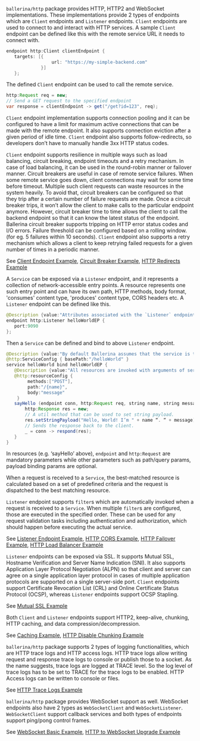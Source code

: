 `ballerina/http` package provides HTTP, HTTP2 and WebSocket implementations. These implementations provide 2 types of endpoints which are `Client` endpoints and `Listener` endpoints. `Client` endpoints are used to connect to and interact with HTTP services. A sample `Client` endpoint can be defined like this with the remote service URL it needs to connect with.

``` java
endpoint http:Client clientEndpoint {
   targets: [{
                 url: "https://my-simple-backend.com"
             }]
   };
```

The defined `Client` endpoint can be used to call the remote service.

``` java
http:Request req = new;
// Send a GET request to the specified endpoint
var response = clientEndpoint -> get("/get?id=123", req);
```

`Client` endpoint implementation supports connection pooling and it can be configured to have a limit for maximum active connections that can be made with the remote endpoint. It also supports connection eviction after a given period of idle time. `Client` endpoint also supports follow-redirects, so developers don’t have to manually handle 3xx HTTP status codes. 

`Client` endpoint supports resilience in multiple ways such as load balancing, circuit breaking, endpoint timeouts and a retry mechanism. In case of load balancing, it can be used in the round-robin manner or failover manner. Circuit breakers are useful in case of remote service failures. When some remote service goes down, client connections may wait for some time before timeout. Multiple such client requests can waste resources in the system heavily. To avoid that, circuit breakers can be configured so that they trip after a certain number of failure requests are made. Once a circuit breaker trips, it won’t allow the client to make calls to the particular endpoint anymore. However, circuit breaker time to time allows the client to call the backend endpoint so that it can know the latest status of the endpoint. Ballerina circuit breaker supports tripping on HTTP error status codes and I/O errors. Failure threshold can be configured based on a rolling window. (for eg. 5 failures within 10 seconds). `Client` endpoint also supports a retry mechanism which allows a client to keep retrying failed requests for a given number of times in a periodic manner. 

See [Client Endpoint Example](https://ballerinalang.org/docs/by-example/http-client-connector), [Circuit Breaker Example](https://ballerinalang.org/docs/by-example/http-circuit-breaker), [HTTP Redirects Example](https://ballerinalang.org/docs/by-example/http-redirects)

A `Service` can be exposed via a `Listener` endpoint, and it represents a collection of network-accessible entry points. A resource represents one such entry point and can have its own path, HTTP methods, body format, 'consumes' content type, 'produces' content type, CORS headers etc. A `Listener` endpoint can be defined like this.

```java
@Description {value:"Attributes associated with the `Listener` endpoint is defined here."}
endpoint http:Listener helloWorldEP {
   port:9090
};
```

Then a `Service` can be defined and bind to above `Listener` endpoint.

```java
@Description {value:"By default Ballerina assumes that the service is to be exposed via HTTP/1.1."}
@http:ServiceConfig { basePath:"/helloWorld" }
service helloWorld bind helloWorldEP {
   @Description {value:"All resources are invoked with arguments of server connector and request"}
   @http:resourceConfig {
        methods:["POST"],
        path:"/{name}",
        body:"message"
    }
   sayHello (endpoint conn, http:Request req, string name, string message) {
       http:Response res = new;
       // A util method that can be used to set string payload.
       res.setStringPayload("Hello, World! I’m " + name “. “ + message);
       // Sends the response back to the client.
       _ = conn -> respond(res);
   }
}
```

In resources (e.g. ‘sayHello’ above), `endpoint` and `http:Request` are mandatory parameters while other parameters such as path/query params, payload binding params are optional.  

When a request is received to a `Service`, the best-matched resource is calculated based on a set of predefined criteria and the request is dispatched to the best matching resource. 

`Listener` endpoint supports `filter`s which are automatically invoked when a request is received to a `Service`. When multiple `filter`s are configured, those are executed in the specified order. These can be used for any request validation tasks including authentication and authorization, which should happen before executing the actual service. 

See [Listener Endpoint Example](https://ballerinalang.org/docs/by-example/http-data-binding), [HTTP CORS Example](https://ballerinalang.org/docs/by-example/http-cors), [HTTP Failover Example](https://ballerinalang.org/docs/by-example/http-failover), [HTTP Load Balancer Example](https://ballerinalang.org/docs/by-example/http-load-balancer)

`Listener` endpoints can be exposed via SSL. It supports Mutual SSL, Hostname Verification and Server Name Indication (SNI). It also supports Application Layer Protocol Negotiation (ALPN) so that client and server can agree on a single application layer protocol in cases of multiple application protocols are supported on a single server-side port. `Client` endpoints support Certificate Revocation List (CRL) and Online Certificate Status Protocol (OCSP), whereas `Listener` endpoints support OCSP Stapling. 

See [Mutual SSL Example](https://ballerinalang.org/docs/by-example/mutual-ssl)

Both `Client` and `Listener` endpoints support HTTP2, keep-alive, chunking, HTTP caching, and data compression/decompression. 

See [Caching Example](https://ballerinalang.org/docs/by-example/caching), [HTTP Disable Chunking Example](https://ballerinalang.org/docs/by-example/http-disable-chunking)

`ballerina/http` package supports 2 types of logging functionalities, which are HTTP trace logs and HTTP access logs. HTTP trace logs allow writing request and response trace logs to console or publish those to a socket. As the name suggests, trace logs are logged at TRACE level. So the log level of trace logs has to be set to TRACE for the trace logs to be enabled. HTTP Access logs can be written to console or files. 

See [HTTP Trace Logs Example](https://ballerinalang.org/docs/by-example/http-trace-logs)

`ballerina/http` package provides WebSocket support as well. WebSocket endpoints also have 2 types as `WebSocketClient` and `WebSocketListener`. `WebSocketClient` support callback services and both types of endpoints support ping/pong control frames. 

See [WebSocket Basic Example](https://ballerinalang.org/docs/by-example/websocket-basic-sample), [HTTP to WebSocket Upgrade Example](https://ballerinalang.org/docs/by-example/http-to-websocket-upgrade)

